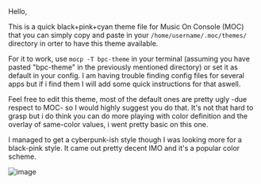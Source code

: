 Hello,

This is a quick black+pink+cyan theme file for Music On Console (MOC) that you can simply copy and paste in your `/home/username/.moc/themes/` directory in orter to have this 
theme available.

For it to work, use `mocp -T bpc-theme` in your terminal (assuming you have pasted "bpc-theme" in the previously mentioned directory) or set it as default in your config. I am having trouble finding config files for several apps but if i find them I will add some quick instructions for that aswell.

Feel free to edit this theme, most of the default ones are pretty ugly -due respect to MOC- so I would highly suggest you do that. It's not that hard to grasp but i do think you can do more playing with color definition and the overlay of same-color values, i went pretty basic on this one. 

I managed to get a cyberpunk-ish style though I was looking more for a black-pink style. It came out pretty decent IMO and it's a popular color scheme.

![image](https://user-images.githubusercontent.com/87031043/138986328-bd8ad813-5509-4df1-8edd-eb6e931b1d91.png)
